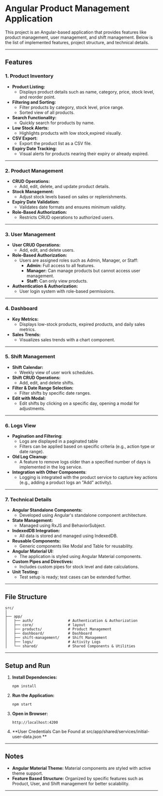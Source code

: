 
# **Angular Product Management Application**

This project is an Angular-based application that provides features like product management, user management, and shift management. Below is the list of implemented features, project structure, and technical details.

---

## **Features**

### **1. Product Inventory**
- **Product Listing:**
  - Displays product details such as name, category, price, stock level, and reorder point.
- **Filtering and Sorting:** 
  - Filter products by category, stock level, price range.
  - Sorted view of all products.
- **Search Functionality:**
  - Quickly search for products by name.
- **Low Stock Alerts:**
  - Highlights products with low stock,expired visually.
- **CSV Export:** 
  - Export the product list as a CSV file.
- **Expiry Date Tracking:**
  - Visual alerts for products nearing their expiry or already expired.

---

### **2. Product Management**
- **CRUD Operations:**
  - Add, edit, delete, and update product details.
- **Stock Management:**
  - Adjust stock levels based on sales or replenishments.
- **Expiry Date Validation:**
  - Validates date formats and ensures minimum validity.
- **Role-Based Authorization:**
  - Restricts CRUD operations to authorized users.

---

### **3. User Management**
- **User CRUD Operations:**
  - Add, edit, and delete users.
- **Role-Based Authorization:**
  - Users are assigned roles such as Admin, Manager, or Staff:
    - **Admin:** Full access to all features.
    - **Manager:** Can manage products but cannot access user management.
    - **Staff:** Can only view products.
- **Authentication & Authorization:** 
  - User login system with role-based permissions.

---

### **4. Dashboard**
- **Key Metrics:**
  - Displays low-stock products, expired products, and daily sales metrics.
- **Sales Trends:**
  - Visualizes sales trends with a chart component.
---

### **5. Shift Management**
- **Shift Calendar:**
  - Weekly view of user work schedules.
- **Shift CRUD Operations:**
  - Add, edit, and delete shifts.
- **Filter & Date Range Selection:**
  - Filter shifts by specific date ranges.
- **Edit with Modal:**
  - Edit shifts by clicking on a specific day, opening a modal for adjustments.
---

### **6. Logs View**
- **Pagination and Filtering**:
   - Logs are displayed in a paginated table
   - Filters can be applied based on specific criteria (e.g., action type or date range).
- **Old Log Cleanup**:
   - A feature to remove logs older than a specified number of days is implemented in the log service.
- **Integration with Other Components**:
   - Logging is integrated with the product service to capture key actions (e.g., adding a product logs an "Add" activity).
---

### **7. Technical Details**
- **Angular Standalone Components:**
  - Developed using Angular's standalone component architecture.
- **State Management:**
  - Managed using RxJS and BehaviorSubject.
- **IndexedDB Integration:**
  - All data is stored and managed using IndexedDB.
- **Reusable Components:**
  - Generic components like Modal and Table for reusability.
- **Angular Material UI:**
  - The application is styled using Angular Material components.
- **Custom Pipes and Directives:**
  - Includes custom pipes for stock level and date calculations.
- **Unit Testing:**
  - Test setup is ready; test cases can be extended further.

---

## **File Structure**

```plaintext
src/
│
├── app/
│   ├── auth/                # Authentication & Authorization
│   ├── core/                # layout
│   ├── products/            # Product Management
│   ├── dashboard/           # Dashboard
│   ├── shift-management/    # Shift Management
│   ├── logs/                # Activity Logs
│   └── shared/              # Shared Components & Utilities
```

---

## **Setup and Run**

1. **Install Dependencies:**
   ```bash
   npm install
   ```

2. **Run the Application:**
   ```bash
   npm start
   ```

3. **Open in Browser:**
   ```
   http://localhost:4200
   ```
4. **User Credentials Can be Found at src/app/shared/services/initial-user-data.json **

---

## **Notes**
- **Angular Material Theme:** Material components are styled with active theme support.
- **Feature Based Structure:** Organized by specific features such as Product, User, and Shift management for better scalability.
---
